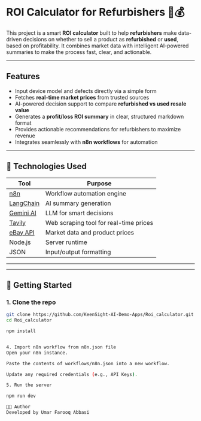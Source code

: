 # ROI Calculator for Refurbishers 🧠💰

This project is a smart **ROI calculator** built to help **refurbishers** make data-driven decisions on whether to sell a product as **refurbished** or **used**, based on profitability. It combines market data with intelligent AI-powered summaries to make the process fast, clear, and actionable.

---

## Features  
- Input device model and defects directly via a simple form  
- Fetches **real-time market prices** from trusted sources  
- AI-powered decision support to compare **refurbished vs used resale value**  
- Generates a **profit/loss ROI summary** in clear, structured markdown format  
- Provides actionable recommendations for refurbishers to maximize revenue  
- Integrates seamlessly with **n8n workflows** for automation  

---

## 🔧 Technologies Used

| Tool | Purpose |
|------|---------|
| [n8n](https://n8n.io/) | Workflow automation engine |
| [LangChain](https://www.langchain.com/) | AI summary generation |
| [Gemini AI](https://ai.google.dev/gemini-api) | LLM for smart decisions |
| [Tavily](https://www.tavily.com/) | Web scraping tool for real-time prices |
| [eBay API](https://developer.ebay.com/) | Market data and product prices |
| Node.js | Server runtime |
| JSON | Input/output formatting |

---


---

## 🚀 Getting Started

### 1. Clone the repo

```bash
git clone https://github.com/KeenSight-AI-Demo-Apps/Roi_calculator.git
cd Roi_calculator

npm install


4. Import n8n workflow from n8n.json file
Open your n8n instance.

Paste the contents of workflows/n8n.json into a new workflow.

Update any required credentials (e.g., API Keys).

5. Run the server

npm run dev

👨‍💻 Author
Developed by Umar Farooq Abbasi